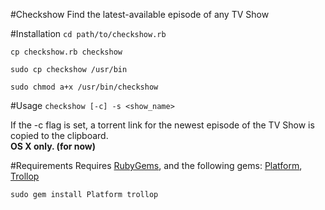 #Checkshow
Find the latest-available episode of any TV Show

#Installation
`cd path/to/checkshow.rb`  

`cp checkshow.rb checkshow`  

`sudo cp checkshow /usr/bin`  

`sudo chmod a+x /usr/bin/checkshow`  

#Usage
`checkshow [-c] -s <show_name>`

If the -c flag is set, a torrent link for the newest episode of the TV Show is copied to the clipboard.  
**OS X only. (for now)** 

#Requirements
Requires [RubyGems](http://rubygems.org/pages/download), and the following gems: [Platform](http://rubygems.org/gems/Platform), [Trollop](http://rubygems.org/gems/trollop)  

`sudo gem install Platform trollop`

